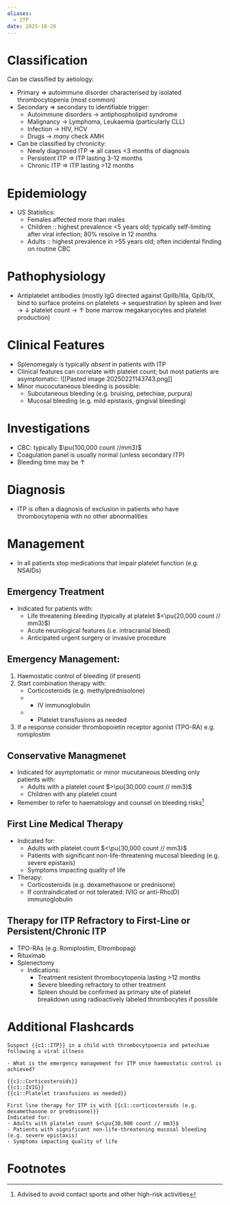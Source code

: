 ```yaml
---
aliases:
  - ITP
date: 2025-10-26
---
```

# Classification
Can be classified by aetiology:
- Primary ⇒ autoimmune disorder characterised by isolated thrombocytopenia (most common)
- Secondary ⇒ secondary to identifiable trigger:
	- Autoimmune disorders -> antiphospholipid syndrome
	- Malignancy -> Lymphoma, Leukaemia (particularly CLL)
	- Infection -> HIV, HCV
	- Drugs -> *many* check AMH
- Can be classified by chronicity:
	- Newly diagnosed ITP => all cases <3 months of diagnosis
	- Persistent ITP => ITP lasting 3-12 months
	- Chronic ITP => ITP lasting >12 months
# Epidemiology
- US Statistics:
	- Females affected more than males
	- Children :: highest prevalence <5 years old; typically self-limiting after viral infection; 80% resolve in 12 months
	- Adults :: highest prevalence in >55 years old; often incidental finding on routine CBC
# Pathophysiology
- Antiplatelet antibodies (mostly IgG directed against GpIIb/IIIa, GpIb/IX, bind to surface proteins on platelets → sequestration by spleen and liver → ↓ platelet count → ↑ bone marrow megakaryocytes and platelet production)
# Clinical Features
- Splenomegaly is typically _absent_ in patients with ITP
- Clinical features can correlate with platelet count; but most patients are asymptomatic:
![[Pasted image 20250221143743.png]]
- Minor mucocutaneous bleeding is possible:
	- Subcutaneous bleeding (e.g. bruising, petechiae, purpura)
	- Mucosal bleeding (e.g. mild epistaxis, gingival bleeding)
# Investigations
- CBC: typically $\pu{100,000 count //mm3}$
- Coagulation panel is usually normal (unless secondary ITP)
- Bleeding time may be ↑
# Diagnosis
- ITP is often a diagnosis of exclusion in patients who have thrombocytopenia with no other abnormalities
# Management
- In all patients stop medications that impair platelet function (e.g. NSAIDs)
## Emergency Treatment
- Indicated for patients with:
	- Life threatening bleeding (typically at platelet $<\pu{20,000 count // mm3}$)
	- Acute neurological features (i.e. intracranial bleed)
	- Anticipated urgent surgery or invasive procedure
## Emergency Management:
1. Haemostatic control of bleeding (if present)
2. Start combination therapy with:
	- Corticosteroids (e.g. methylprednisolone)
	- + IV immunoglobulin
	- + Platelet transfusions as needed
3. If ⌀ response consider thrombopoietin receptor agonist (TPO-RA) e.g. romiplostim
## Conservative Managmenet
- Indicated for asymptomatic or minor mucutaneous bleeding only patients with:
	- Adults with a platelet count $>\pu{30,000 count // mm3}$
	- Children with any platelet count
- Remember to refer to haematology and counsel on bleeding risks[^1]
## First Line Medical Therapy
- Indicated for:
	- Adults with platelet count $<\pu{30,000 count // mm3}$
	- Patients with significant non-life-threatening mucosal bleeding (e.g. severe epistaxis)
	- Symptoms impacting quality of life
- Therapy:
	- Corticosteroids (e.g. dexamethasone or prednisone)
	- If contraindicated or not tolerated: IVIG or anti-Rho(D) immunoglobulin
## Therapy for ITP Refractory to First-Line or Persistent/Chronic ITP
- TPO-RAs (e.g. Romiplostim, Eltrombopag)
- Rituximab
- Splenectomy
  - Indications:
    - Treatment resistent thrombocytopenia lasting >12 months
    - Severe bleeding refractory to other treatment
    - Spleen should be confirmed as primary site of platelet breakdown using radioactively labeled thrombocytes if possible
# Additional Flashcards
```
Suspect {{c1::ITP}} in a child with thrombocytpoenia and petechiae following a viral illness
```
```
- What is the emergency management for ITP once haemostatic control is achieved?

{{c1::Corticosteroids}}
{{c1::IVIG}}
{{c1::Platelet transfusions as needed}}

```
```
First line therapy for ITP is with {{c1::corticosteroids (e.g. dexamethasone or prednisone)}}
Indicated for:
- Adults with platelet count $<\pu{30,000 count // mm3}$
- Patients with significant non-life-threatening mucosal bleeding (e.g. severe epistaxis)
- Symptoms impacting quality of life

```
# Footnotes
[^1]: Advised to avoid contact sports and other high-risk activities